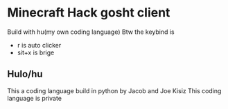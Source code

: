 # Minecraft Hack gosht client
Build with hu(my own coding language)
Btw the keybind is 
- r is auto clicker
- sit+x is brige 
## Hulo/hu
This a coding language build in python by Jacob and Joe Kisiz
This coding language is private

